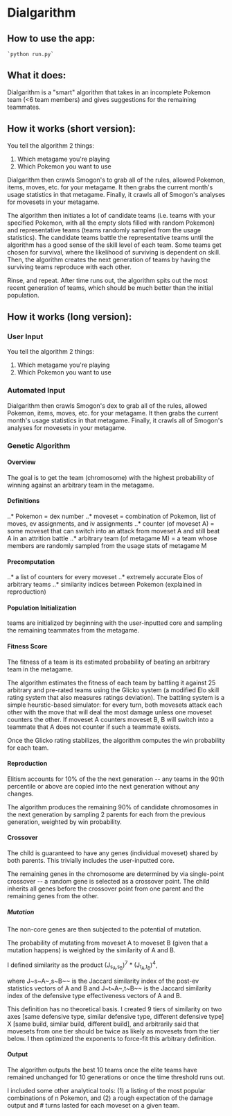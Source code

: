 # Dialgarithm

## How to use the app:
    `python run.py`

## What it does:

Dialgarithm is a "smart" algorithm that takes in an incomplete Pokemon team (<6 team members) and gives suggestions for the remaining teammates.

## How it works (short version):

You tell the algorithm 2 things:
1. Which metagame you're playing
2. Which Pokemon you want to use

Dialgarithm then crawls Smogon's to grab all of the rules, allowed Pokemon, items, moves, etc. for your metagame.
It then grabs the current month's usage statistics in that metagame.
Finally, it crawls all of Smogon's analyses for movesets in your metagame.

The algorithm then initiates a lot of candidate teams (i.e. teams with your specified Pokemon, with all the empty slots filled with random Pokemon) and representative teams (teams randomly sampled from the usage statistics).
The candidate teams battle the representative teams until the algorithm has a good sense of the skill level of each team.  Some teams get chosen for survival, where the likelihood of surviving is dependent on skill.
Then, the algorithm creates the next generation of teams by having the surviving teams reproduce with each other.

Rinse, and repeat.  After time runs out, the algorithm spits out the most recent generation of teams, which should be much better than the initial population.

## How it works (long version):

### User Input
You tell the algorithm 2 things:
1. Which metagame you're playing
2. Which Pokemon you want to use

### Automated Input
Dialgarithm then crawls Smogon's dex to grab all of the rules, allowed Pokemon, items, moves, etc. for your metagame.
It then grabs the current month's usage statistics in that metagame.
Finally, it crawls all of Smogon's analyses for movesets in your metagame.


### Genetic Algorithm

#### Overview

The goal is to get the team (chromosome) with the highest probability of winning against an arbitrary team in the metagame.

#### Definitions
..* Pokemon = dex number
..* moveset = combination of Pokemon, list of moves, ev assignments, and iv assignments
..* counter (of moveset A) = some moveset that can switch into an attack from moveset A and still beat A in an attrition battle
..* arbitrary team (of metagame M) = a team whose members are randomly sampled from the usage stats of metagame M

#### Precomputation

..* a list of counters for every moveset
..* extremely accurate Elos of arbitrary teams
..* similarity indices between Pokemon (explained in reproduction)

#### Population Initialization

<Some number> teams are initialized by beginning with the user-inputted core and sampling the remaining teammates from the metagame.

#### Fitness Score

The fitness of a team is its estimated probability of beating an arbitrary team in the metagame.

The algorithm estimates the fitness of each team by battling it against 25 arbitrary and pre-rated teams using the Glicko system (a modified Elo skill rating system that also measures ratings deviation).  The battling system is a simple heurstic-based simulator: for every turn, both movesets attack each other with the move that will deal the most damage unless one moveset counters the other.  If moveset A counters moveset B, B will switch into a teammate that A does not counter if such a teammate exists.

Once the Glicko rating stabilizes, the algorithm computes the win probability for each team.

#### Reproduction

Elitism accounts for 10% of the the next generation -- any teams in the 90th percentile or above are copied into the next generation without any changes.

The algorithm produces the remaining 90% of candidate chromosomes in the next generation by sampling 2 parents for each from the previous generation, weighted by win probability.

#### Crossover

The child is guaranteed to have any genes (individual moveset) shared by both parents.  This trivially includes the user-inputted core.

The remaining genes in the chromosome are determined by via single-point crossover -- a random gene is selected as a crossover point.  The child inherits all genes before the crossover point from one parent and the remaining genes from the other.

##### Mutation

The non-core genes are then subjected to the potential of mutation.

The probability of mutating from moveset A to moveset B (given that a mutation happens) is weighted by the similarity of A and B.

I defined similarity as the product (J<sub>s<sub>A</sub>,s<sub>B</sub></sub>)<sup>7</sup> * (J<sub>t<sub>A</sub>,t<sub>B</sub></sub>)<sup>4</sup>,

where J~s~A~,s~B~~ is the Jaccard similarity index of the post-ev statistics vectors of A and B
and J~t~A~,t~B~~ is the Jaccard similarity index of the defensive type effectiveness vectors of A and B.

This definition has no theoretical basis.  I created 9 tiers of similarity on two axes [same defensive type, similar defensive type, different defensive type] X [same build, similar build, different build], and arbitrarily said that movesets from one tier should be twice as likely as movesets from the tier below.
I then optimized the exponents to force-fit this arbitrary definition.

#### Output

The algorithm outputs the best 10 teams once the elite teams have remained unchanged for 10 generations or once the time threshold runs out.

I included some other analytical tools: (1) a listing of the most popular combinations of n Pokemon, and (2) a rough expectation of the damage output and # turns lasted for each moveset on a given team.


